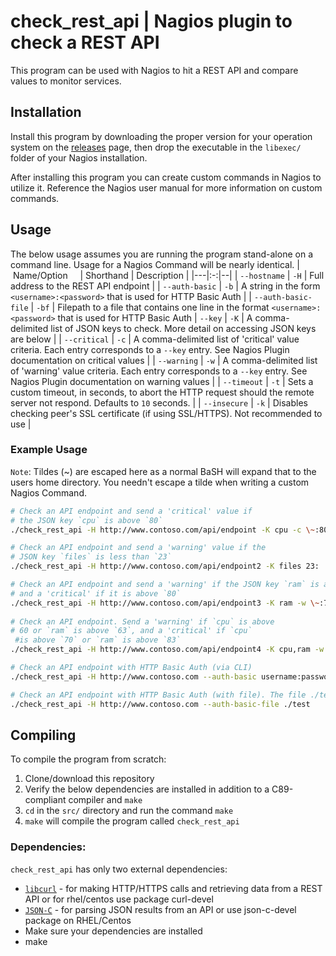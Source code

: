 # check\_rest\_api  |   Nagios plugin to check a REST API                                                                                                                                                                                                                                                                                                                                                                                                                 
This program can be used with Nagios to hit a REST API and compare values to monitor services.

## Installation
Install this program by downloading the proper version for your operation system on the [releases](https://github.com/xWyatt/check_rest_api/releases) page, then drop the executable in the `libexec/` folder of your Nagios installation.

After installing this program you can create custom commands in Nagios to utilize it. Reference the Nagios user manual for more information on custom commands.
 
## Usage
The below usage assumes you are running the program stand-alone on a command line.
Usage for a Nagios Command will be nearly identical.
| &nbsp; &nbsp;Name/Option &nbsp; &nbsp;  | Shorthand | Description  |
|---|:-:|--|
| `--hostname` | `-H` | Full address to the REST API endpoint |
| `--auth-basic` | `-b` | A string in the form `<username>:<password>` that is used for HTTP Basic Auth |
| `--auth-basic-file` | `-bf` | Filepath to a file that contains one line in the format `<username>:<password>` that is used for HTTP Basic Auth
| `--key` | `-K` | A comma-delimited list of JSON keys to check. More detail on accessing JSON keys are below |
| `--critical` | `-c` | A comma-delimited list of 'critical' value criteria. Each entry corresponds to a `--key` entry. See Nagios Plugin documentation on critical values |
| `--warning` | `-w` | A comma-delimited list of 'warning' value criteria. Each entry corresponds to a `--key` entry. See Nagios Plugin documentation on warning values |
| `--timeout` | `-t` | Sets a custom timeout, in seconds, to abort the HTTP request should the remote server not respond. Defaults to `10` seconds. |
| `--insecure` | `-k` | Disables checking peer's SSL certificate (if using SSL/HTTPS). Not recommended to use |

### Example Usage
`Note`: Tildes (~) are escaped here as a normal BaSH will expand that to the users home directory. You needn't escape a tilde when writing a custom Nagios Command. 
```bash
# Check an API endpoint and send a 'critical' value if 
# the JSON key `cpu` is above `80`
./check_rest_api -H http://www.contoso.com/api/endpoint -K cpu -c \~:80

# Check an API endpoint and send a 'warning' value if the 
# JSON key `files` is less than `23`
./check_rest_api -H http://www.contoso.com/api/endpoint2 -K files 23:

# Check an API endpoint and send a 'warning' if the JSON key `ram` is above `75` 
# and a 'critical' if it is above `80`
./check_rest_api -H http://www.contoso.com/api/endpoint3 -K ram -w \~:75 -c \~:80
  
# Check an API endpoint. Send a 'warning' if `cpu` is above 
# 60 or `ram` is above `63`, and a 'critical' if `cpu` 
 #is above `70` or `ram` is above `83`
./check_rest_api -H http://www.contoso.com/api/endpoint4 -K cpu,ram -w \~:60,\~:63 -c \~:70,\~:83

# Check an API endpoint with HTTP Basic Auth (via CLI)
./check_rest_api -H http://www.contoso.com --auth-basic username:password

# Check an API endpoint with HTTP Basic Auth (with file). The file ./test has one line with the string "username:password" to use for HTTP Basic Auth
./check_rest_api -H http://www.contoso.com --auth-basic-file ./test
```  

## Compiling
To compile the program from scratch:
1. Clone/download this repository
2. Verify the below dependencies are installed in addition to a C89-compliant compiler and `make`
3. `cd` in the `src/` directory and run the command `make`
4. `make` will compile the program called `check_rest_api`

### Dependencies:
`check_rest_api` has only two external dependencies:
- [`libcurl`](https://curl.haxx.se/libcurl/) - for making HTTP/HTTPS calls and retrieving data from a REST API or for rhel/centos use package curl-devel
- [`JSON-C`](https://github.com/json-c/json-c) - for parsing JSON results from an API or use json-c-devel package on RHEL/Centos
- Make sure your dependencies are installed 
- make 
